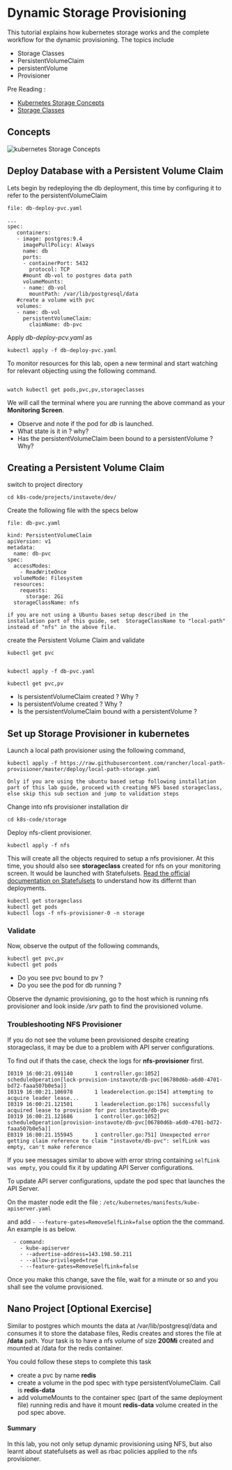 # Dynamic Storage Provisioning

This tutorial explains how kubernetes storage works and the complete workflow for the dynamic provisioning. The topics include

  * Storage Classes
  * PersistentVolumeClaim
  * persistentVolume
  * Provisioner

Pre Reading :

  * [Kubernetes Storage Concepts](https://youtu.be/hqE5c5pyfrk?t=461)
  * [Storage Classes](https://kubernetes.io/docs/concepts/storage/storage-classes/)


## Concepts

![kubernetes Storage Concepts](images/storage_mindmap.png)

## Deploy Database with a Persistent Volume Claim

Lets begin by redeploying the db deployment, this time by configuring it to refer to the persistentVolumeClaim

`file: db-deploy-pvc.yaml`

```
...
spec:
   containers:
   - image: postgres:9.4
     imagePullPolicy: Always
     name: db
     ports:
     - containerPort: 5432
       protocol: TCP
     #mount db-vol to postgres data path
     volumeMounts:
     - name: db-vol
       mountPath: /var/lib/postgresql/data
   #create a volume with pvc
   volumes:
   - name: db-vol
     persistentVolumeClaim:
       claimName: db-pvc
```

Apply *db-deploy-pcv.yaml*  as

```
kubectl apply -f db-deploy-pvc.yaml
```

To monitor resources for this lab, open a new terminal and start watching for relevant objecting using the following command. 

```

watch kubectl get pods,pvc,pv,storageclasses 
```
We will call the terminal where you are running the above command as your **Monitoring Screen**. 

  * Observe and note if the pod for *db* is launched.
  * What state is it in ? why?
  * Has the persistentVolumeClaim been bound to a persistentVolume ? Why?


## Creating a Persistent Volume Claim

switch to project directory

```
cd k8s-code/projects/instavote/dev/
```

Create the following file with the specs below

`file: db-pvc.yaml`

```
kind: PersistentVolumeClaim
apiVersion: v1
metadata:
  name: db-pvc
spec:
  accessModes:
    - ReadWriteOnce
  volumeMode: Filesystem
  resources:
    requests:
      storage: 2Gi
  storageClassName: nfs

```

`if you are not using a Ubuntu bases setup described in the installation part of this guide, set  StorageClassName to "local-path" instead of "nfs" in the above file.`

create the Persistent Volume Claim and validate

```
kubectl get pvc


kubectl apply -f db-pvc.yaml

kubectl get pvc,pv

```

  * Is persistentVolumeClaim created ?  Why ?
  * Is persistentVolume created ?  Why ?
  * Is the persistentVolumeClaim bound with a persistentVolume ?


## Set up Storage Provisioner in kubernetes

Launch a local path provisioner using the following command,

```
kubectl apply -f https://raw.githubusercontent.com/rancher/local-path-provisioner/master/deploy/local-path-storage.yaml

```

`Only if you are using the ubuntu based setup following installation part of this lab guide, proceed with creating NFS based storageclass, else skip this sub section and jump to validation steps`

Change into nfs provisioner installation dir

```
cd k8s-code/storage
```

Deploy nfs-client provisioner.

```
kubectl apply -f nfs

```

This will create all the objects required to setup a nfs provisioner. At this time, you should also see **storageclass** created for nfs on your monitoring screen. It would be launched with  Statefulsets. [Read the official documentation on Statefulsets](https://kubernetes.io/docs/concepts/workloads/controllers/statefulset/) to understand how its differnt than deployments.


```
kubectl get storageclass
kubectl get pods
kubectl logs -f nfs-provisioner-0 -n storage

```

### Validate

Now, observe the output of  the following commands,

```
kubectl get pvc,pv
kubectl get pods
```

  * Do you see pvc bound to pv ?
  * Do you see the pod for db running ?

Observe the dynamic provisioning, go to the host which is running nfs provisioner and look inside */srv* path to find the provisioned volume.


### Troubleshooting NFS Provisioner 

If you do not see the volume been provisioned despite creating storageclass, it may be due to a problem with API server configurations.  

To find out if thats the case, check the logs for **nfs-provisioner** first. 


```
I0319 16:00:21.091140       1 controller.go:1052] scheduleOperation[lock-provision-instavote/db-pvc[06780d6b-a6d0-4701-bd72-faaa507b0e5a]]
I0319 16:00:21.106978       1 leaderelection.go:154] attempting to acquire leader lease...
I0319 16:00:21.121501       1 leaderelection.go:176] successfully acquired lease to provision for pvc instavote/db-pvc
I0319 16:00:21.121686       1 controller.go:1052] scheduleOperation[provision-instavote/db-pvc[06780d6b-a6d0-4701-bd72-faaa507b0e5a]]
E0319 16:00:21.155945       1 controller.go:751] Unexpected error getting claim reference to claim "instavote/db-pvc": selfLink was empty, can't make reference

``` 
If you see messages similar to above with error string containing `selfLink was empty`, you could fix it by updating API Server configurations.  

To update API server configurations, update the pod spec that launches the API Server. 

On the master node edit the file : ```/etc/kubernetes/manifests/kube-apiserver.yaml```

and add ```- --feature-gates=RemoveSelfLink=false``` option the the command. An example is as below. 

```
  - command:
    - kube-apiserver
    - --advertise-address=143.198.50.211
    - --allow-privileged=true
    - --feature-gates=RemoveSelfLink=false
```

Once you make this change, save the file, wait for a minute or so and you shall see the volume provisioned. 

## Nano Project [Optional Exercise]

Similar to postgres which mounts the data at /var/lib/postgresql/data and consumes it to store the database files, Redis creates and stores the file at **/data** path.  Your task is to have a nfs volume of size **200Mi** created and mounted at /data for the redis container.

You could follow these steps to complete this task

  * create a pvc by name **redis**
  * create a volume in the pod spec with type persistentVolumeClaim. Call is **redis-data**
  * add volumeMounts to the container spec (part of the same deployment file) running redis and have it mount **redis-data** volume created in the pod spec above.





#### Summary

In this lab, you not only setup dynamic provisioning using NFS, but also learnt about statefulsets as well as rbac policies applied to the nfs provisioner.
